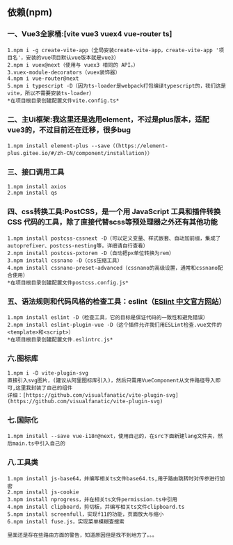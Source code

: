 ## 依赖(npm)
### 一、Vue3全家桶:[vite vue3 vuex4 vue-router ts]
```
1.npm i -g create-vite-app（全局安装create-vite-app，create-vite-app '项目名'，安装的vue项目默认vue版本就是vue3）  
2.npm i vuex@next（使用与 vuex3 相同的 API。）
3.vuex-module-decorators（vuex装饰器）
4.npm i vue-router@next
5.npm i typescript -D（因为ts-loader是webpack打包编译typescript的，我们这是vite，所以不需要安装ts-loader）
*在项目根目录创建配置文件vite.config.ts*
```

### 二、主Ui框架:我这里还是选用element，不过是plus版本，适配vue3的，不过目前还在迁移，很多bug
```
1.npm install element-plus --save（(https://element-plus.gitee.io/#/zh-CN/component/installation)）
```

### 三、接口调用工具
```
1.npm install axios
2.npm install qs
```

### 四、css转换工具:PostCSS，是一个用 JavaScript 工具和插件转换 CSS 代码的工具，除了直接代替scss等预处理器之外还有其他功能
```
1.npm install postcss-cssnext -D（可以定义变量、样式嵌套、自动加前缀，集成了autoprefixer、postcss-nesting等，详细请自行查看）
2.npm install postcss-pxtorem -D（自动把px单位转换为rem）
3.npm install cssnano -D（css压缩工具）
4.npm install cssnano-preset-advanced（cssnano的高级设置，通常和cssnano配合使用）
*在项目根目录创建配置文件postcss.config.js*
```

### 五、语法规则和代码风格的检查工具：eslint（[ESlint 中文官方网站](https://cn.eslint.org/)）
```
1.npm install eslint -D（检查工具，它的目标是保证代码的一致性和避免错误）
2.npm install eslint-plugin-vue -D（这个插件允许我们用ESLint检查.vue文件的<template>和<script>）
*在项目根目录创建配置文件.eslintrc.js*
```

### 六.图标库
```
1.npm i -D vite-plugin-svg
直接引入svg图片，(建议从阿里图标库引入)，然后只需用VueComponent从文件路径导入即可,这里我封装了自己的组件
详细：[https://github.com/visualfanatic/vite-plugin-svg](https://github.com/visualfanatic/vite-plugin-svg)
```

### 七.国际化
```
1.npm install --save vue-i18n@next，使用自己的，在src下面新建lang文件夹，然后main.ts中引入自己的
```

### 八.工具类
```
1.npm install js-base64，并编写相关ts文件base64.ts,用于路由跳转时对传参进行加密
2.npm install js-cookie
3.npm install nprogress，并在相关ts文件permission.ts中引用
4.npm install clipboard，剪切板，并编写相关ts文件clipboard.ts
5.npm install screenfull，实现f11的功能，页面放大与缩小
6.npm install fuse.js，实现菜单模糊查搜索
```

```
里面还是存在些路由方面的警告，知道原因但是找不到地方了。。。
```